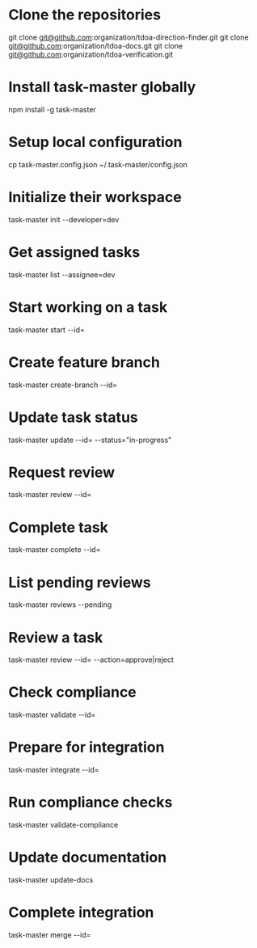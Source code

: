 # Clone the repositories
git clone git@github.com:organization/tdoa-direction-finder.git
git clone git@github.com:organization/tdoa-docs.git
git clone git@github.com:organization/tdoa-verification.git

# Install task-master globally
npm install -g task-master

# Setup local configuration
cp task-master.config.json ~/.task-master/config.json

# Initialize their workspace
task-master init --developer=dev<N>

# Get assigned tasks
task-master list --assignee=dev<N>

# Start working on a task
task-master start --id=<task-id>

# Create feature branch
task-master create-branch --id=<task-id>

# Update task status
task-master update --id=<task-id> --status="in-progress"

# Request review
task-master review --id=<task-id>

# Complete task
task-master complete --id=<task-id>

# List pending reviews
task-master reviews --pending

# Review a task
task-master review --id=<task-id> --action=approve|reject

# Check compliance
task-master validate --id=<task-id>

# Prepare for integration
task-master integrate --id=<task-id>

# Run compliance checks
task-master validate-compliance

# Update documentation
task-master update-docs

# Complete integration
task-master merge --id=<task-id>
